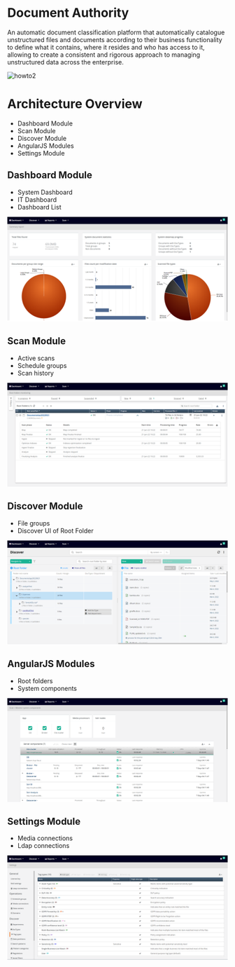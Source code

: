 # Document Authority

An automatic document classification platform that automatically catalogue unstructured files and documents according to their business functionality to define what it contains, where it resides and who has access to it, allowing to create a consistent and rigorous approach to managing unstructured data across the enterprise.

![howto2](https://github.com/integradhub/DocumentAuthority/assets/173034413/4a433933-40f2-49cc-92ed-37dbb26e7df6)

 # Architecture Overview

- Dashboard Module
- Scan Module
- Discover Module
- AngularJS Modules
- Settings Module

## Dashboard Module

- System Dashboard
- IT Dashboard
- Dashboard List

<img src="images/dboard.png">

## Scan Module

- Active scans
- Schedule groups
- Scan history

<img src="images/scan.png">

## Discover Module

- File groups
- Discover UI of Root Folder

<img src="images/discover_ui.png">

## AngularJS Modules

- Root folders
- System components

<img src="images/system-monitor.png">

## Settings Module

- Media connections
- Ldap connections

<img src="images/settings-tags.png">
